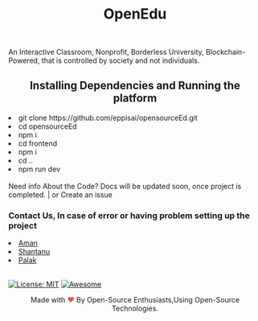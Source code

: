 <h1 align="center">OpenEdu</h1> <br>
<p>An Interactive Classroom, Nonprofit, Borderless University, Blockchain-Powered, that is controlled by society and not individuals.</p>

<h2 align="center">Installing Dependencies and Running the platform</h2>

<ui>
  <li> git clone https://github.com/eppisai/opensourceEd.git </li>
  <li>cd opensourceEd</li>
  <li> npm i </li>
  <li>cd frontend </li>
  <li>npm i </li>
  <li>cd .. </li>
  <li>npm run dev</li>
 </ui>
 <br>
Need info About the Code? Docs will be updated soon, once project is completed.
 | or Create an issue


<h3> Contact Us, In case of error or having problem setting up the project </h3>
<li><a href = "https://www.facebook.com/thealpha.guy.1/"> Aman </a></li>
<li><a href = "https://www.facebook.com/Palak.578"> Shantanu</a></li>
<li><a href = "https://www.facebook.com/shantanu.shukla.71404/"> Palak</a></li>
 <br>
 
[![License: MIT](https://img.shields.io/badge/License-MIT-yellow.svg)](https://opensource.org/licenses/MIT)
[![Awesome](https://cdn.rawgit.com/sindresorhus/awesome/d7305f38d29fed78fa85652e3a63e154dd8e8829/media/badge.svg)](https://github.com/sindresorhus/awesome)





[discord]:https://discord.com/channels/778329146408697856/778329146408697859



<p align="center">Made with <span style="color: #e25555;">&hearts;</span> By Open-Source Enthusiasts,Using Open-Source Technologies.</p>

